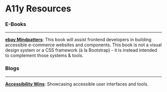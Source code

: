 # A11y Resources

### E-Books
---
**[ebay Mindpatters](https://ebay.gitbooks.io/mindpatterns/content/)**: This book will assist frontend developers in building accessible e-commerce websites and components.
This book is not a visual design system or a CSS framework (à la Bootstrap) - it is instead intended to complement those systems & tools.

### Blogs
---
**[Accessibility Wins](https://a11ywins.tumblr.com/)**: Showcasing accessible user interfaces and tools.
